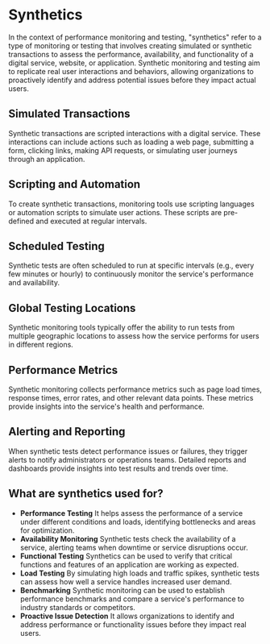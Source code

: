 # Synthetics
In the context of performance monitoring and testing, "synthetics" refer to a type of monitoring or testing that involves creating simulated or synthetic transactions to assess the performance, availability, and functionality of a digital service, website, or application. Synthetic monitoring and testing aim to replicate real user interactions and behaviors, allowing organizations to proactively identify and address potential issues before they impact actual users.

## Simulated Transactions
Synthetic transactions are scripted interactions with a digital service. These interactions can include actions such as loading a web page, submitting a form, clicking links, making API requests, or simulating user journeys through an application.
## Scripting and Automation
To create synthetic transactions, monitoring tools use scripting languages or automation scripts to simulate user actions. These scripts are pre-defined and executed at regular intervals.
## Scheduled Testing
Synthetic tests are often scheduled to run at specific intervals (e.g., every few minutes or hourly) to continuously monitor the service's performance and availability.
## Global Testing Locations
Synthetic monitoring tools typically offer the ability to run tests from multiple geographic locations to assess how the service performs for users in different regions.
## Performance Metrics
Synthetic monitoring collects performance metrics such as page load times, response times, error rates, and other relevant data points. These metrics provide insights into the service's health and performance.
## Alerting and Reporting
When synthetic tests detect performance issues or failures, they trigger alerts to notify administrators or operations teams. Detailed reports and dashboards provide insights into test results and trends over time.

## What are synthetics used for?
- **Performance Testing** It helps assess the performance of a service under different conditions and loads, identifying bottlenecks and areas for optimization.
- **Availability Monitoring** Synthetic tests check the availability of a service, alerting teams when downtime or service disruptions occur.
- **Functional Testing** Synthetics can be used to verify that critical functions and features of an application are working as expected.
- **Load Testing** By simulating high loads and traffic spikes, synthetic tests can assess how well a service handles increased user demand.
- **Benchmarking** Synthetic monitoring can be used to establish performance benchmarks and compare a service's performance to industry standards or competitors.
- **Proactive Issue Detection** It allows organizations to identify and address performance or functionality issues before they impact real users.
